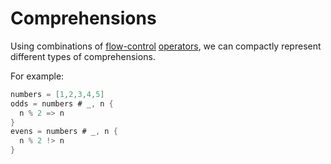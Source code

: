 # Comprehensions

Using combinations of [flow-control](flow-control.md) [operators](operators.md), we can compactly represent different types of comprehensions.

For example:

```go
numbers = [1,2,3,4,5]
odds = numbers # _, n {
  n % 2 => n
}
evens = numbers # _, n {
  n % 2 !> n
}
```
